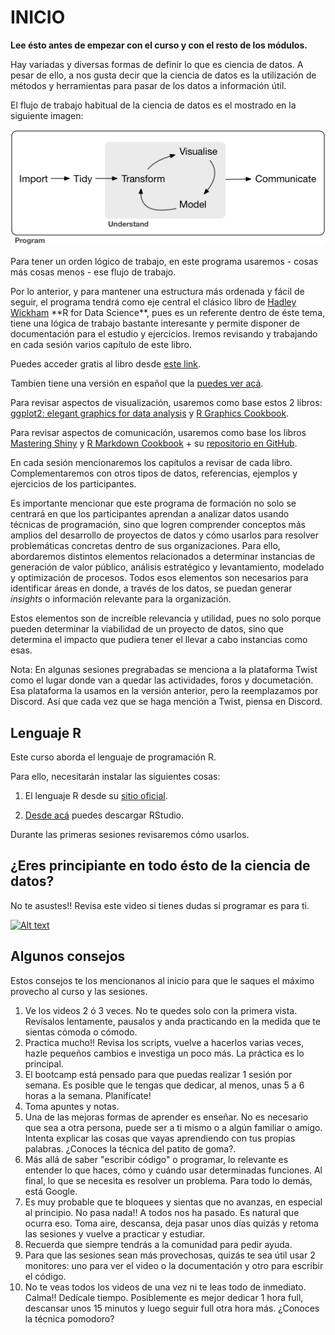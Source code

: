 # INICIO

**Lee ésto antes de empezar con el curso y con el resto de los módulos.**

Hay variadas y diversas formas de definir lo que es ciencia de datos. A pesar de ello, a nos gusta decir que la ciencia de datos es la utilización de métodos y herramientas para pasar de los datos a información útil.

El flujo de trabajo habitual de la ciencia de datos es el mostrado en la siguiente imagen:

![](images/data-science%20(1).png)

Para tener un orden lógico de trabajo, en este programa usaremos - cosas más cosas menos - ese flujo de trabajo.

Por lo anterior, y para mantener una estructura más ordenada y fácil de seguir, el programa tendrá como eje central el clásico libro de [Hadley Wickham](http://hadley.nz/) \*\*R for Data Science\*\*, pues es un referente dentro de éste tema, tiene una lógica de trabajo bastante interesante y permite disponer de documentación para el estudio y ejercicios. Iremos revisando y trabajando en cada sesión varios capítulo de este libro.

Puedes acceder gratis al libro desde [este link](https://r4ds.had.co.nz/index.html).

Tambien tiene una versión en español que la [puedes ver acá](https://es.r4ds.hadley.nz/).

Para revisar aspectos de visualización, usaremos como base estos 2 libros: [ggplot2: elegant graphics for data analysis](https://ggplot2-book.org/) y [R Graphics Cookbook](https://r-graphics.org/).

Para revisar aspectos de comunicación, usaremos como base los libros [Mastering Shiny](https://mastering-shiny.org/index.html) y [R Markdown Cookbook](https://bookdown.org/yihui/rmarkdown-cookbook/) + su [repositorio en GitHub](https://github.com/rstudio/rmarkdown).

En cada sesión mencionaremos los capítulos a revisar de cada libro. Complementaremos con otros tipos de datos, referencias, ejemplos y ejercicios de los participantes.

Es importante mencionar que este programa de formación no solo se centrará en que los participantes aprendan a analizar datos usando técnicas de programación, sino que logren comprender conceptos más amplios del desarrollo de proyectos de datos y cómo usarlos para resolver problemáticas concretas dentro de sus organizaciones. Para ello, abordaremos distintos elementos relacionados a determinar instancias de generación de valor público, análisis estratégico y levantamiento, modelado y optimización de procesos. Todos esos elementos son necesarios para identificar áreas en donde, a través de los datos, se puedan generar *insights* o información relevante para la organización.

Estos elementos son de increíble relevancia y utilidad, pues no solo porque pueden determinar la viabilidad de un proyecto de datos, sino que determina el impacto que pudiera tener el llevar a cabo instancias como esas.

Nota: En algunas sesiones pregrabadas se menciona a la plataforma Twist como el lugar donde van a quedar las actividades, foros y documetación. Esa plataforma la usamos en la versión anterior, pero la reemplazamos por Discord. Así que cada vez que se haga mención a Twist, piensa en Discord.

## Lenguaje R

Este curso aborda el lenguaje de programación R.

Para ello, necesitarán instalar las siguientes cosas:

1.  El lenguaje R desde su [sitio oficial](https://cran.r-project.org/).

2.  [Desde acá](https://www.rstudio.com/products/rstudio/) puedes descargar RStudio.

Durante las primeras sesiones revisaremos cómo usarlos.

## ¿Eres principiante en todo ésto de la ciencia de datos?

No te asustes!! Revisa este video si tienes dudas si programar es para ti.

[![Alt text](https://img.youtube.com/vi/imNaCay0E2w/0.jpg)](https://www.youtube.com/watch?v=imNaCay0E2w)

## Algunos consejos

Estos consejos te los mencionanos al inicio para que le saques el máximo provecho al curso y las sesiones.

1.  Ve los videos 2 ó 3 veces. No te quedes solo con la primera vista. Revísalos lentamente, pausalos y anda practicando en la medida que te sientas cómoda o cómodo.
2.  Practica mucho!! Revisa los scripts, vuelve a hacerlos varias veces, hazle pequeños cambios e investiga un poco más. La práctica es lo principal.
3.  El bootcamp está pensado para que puedas realizar 1 sesión por semana. Es posible que le tengas que dedicar, al menos, unas 5 a 6 horas a la semana. Planifícate!
4.  Toma apuntes y notas.
5.  Una de las mejoras formas de aprender es enseñar. No es necesario que sea a otra persona, puede ser a ti mismo o a algún familiar o amigo. Intenta explicar las cosas que vayas aprendiendo con tus propias palabras. ¿Conoces la técnica del patito de goma?.
6.  Más allá de saber "escribir código" o programar, lo relevante es entender lo que haces, cómo y cuándo usar determinadas funciones. Al final, lo que se necesita es resolver un problema. Para todo lo demás, está Google.
7.  Es muy probable que te bloquees y sientas que no avanzas, en especial al principio. No pasa nada!! A todos nos ha pasado. Es natural que ocurra eso. Toma aire, descansa, deja pasar unos días quizás y retoma las sesiones y vuelve a practicar y estudiar.
8.  Recuerda que siempre tendrás a la comunidad para pedir ayuda.
9.  Para que las sesiones sean más provechosas, quizás te sea útil usar 2 monitores: uno para ver el video o la documentación y otro para escribir el código.
10. No te veas todos los videos de una vez ni te leas todo de inmediato. Calma!! Dedícale tiempo. Posiblemente es mejor dedicar 1 hora full, descansar unos 15 minutos y luego seguir full otra hora más. ¿Conoces la técnica pomodoro?
